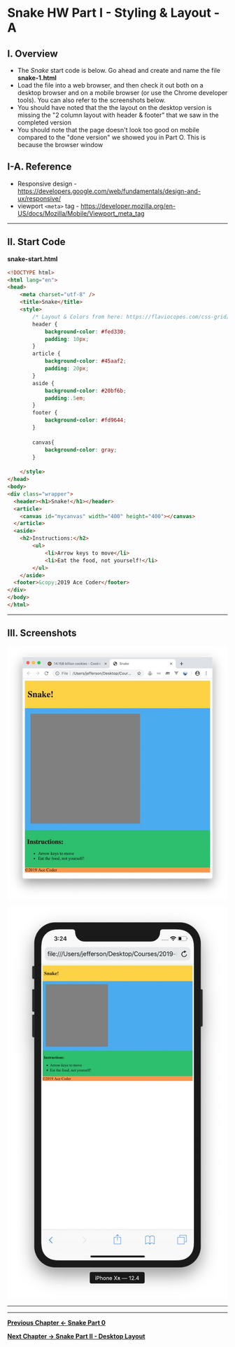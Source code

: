 # Snake HW Part I - Styling & Layout - A

## I. Overview

- The *Snake* start code is below. Go ahead and create and name the file **snake-1.html**  
- Load the file into a web browser, and then check it out both on a desktop browser and on a mobile browser (or use the Chrome developer tools). You can also refer to the screenshots below.
- You should have noted that the the layout on the desktop version is missing the "2 column layout with header & footer" that we saw in the completed version
- You should note that the page doesn't look too good on mobile compared to the "done version" we showed you in Part O. This is because the browser window 

## I-A. Reference

- Responsive design - https://developers.google.com/web/fundamentals/design-and-ux/responsive/
- viewport `<meta>` tag - https://developer.mozilla.org/en-US/docs/Mozilla/Mobile/Viewport_meta_tag

<hr>

## II. Start Code

**snake-start.html**

```html
<!DOCTYPE html>
<html lang="en">
<head>
	<meta charset="utf-8" />
	<title>Snake</title>
	<style>
		/* Layout & Colors from here: https://flaviocopes.com/css-grid/ */
		header {
			background-color: #fed330;
			padding: 10px;
		}
		article {
			background-color: #45aaf2;
			padding: 20px;
		}
		aside {
			background-color: #20bf6b;
			padding:.5em;
		}
		footer {
			background-color: #fd9644;
		}
		
		canvas{
			background-color: gray;
		}
		
	</style>
</head>
<body>
<div class="wrapper">
  <header><h1>Snake!</h1></header>
  <article>
    <canvas id="mycanvas" width="400" height="400"></canvas>
  </article>
  <aside>
  	<h2>Instructions:</h2>
		<ul>
			<li>Arrow keys to move</li>
			<li>Eat the food, not yourself!</li>
		</ul>
	</aside>
  <footer>&copy;2019 Ace Coder</footer>
</div>
</body>
</html>

```

<hr>

## III. Screenshots

![Screenshot](./_images/HW-snake-7.jpg)

![Screenshot](./_images/HW-snake-8.jpg)


<hr><hr>

**[Previous Chapter <- Snake Part 0](HW-snake-0.md)**

**[Next Chapter -> Snake Part II - Desktop Layout](HW-snake-2.md)**
